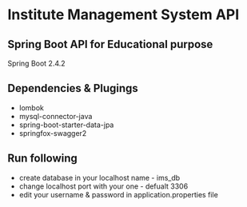 # Institute Management System API

## Spring Boot API for Educational purpose
Spring Boot 2.4.2

## Dependencies & Plugings
- lombok
- mysql-connector-java
- spring-boot-starter-data-jpa
- springfox-swagger2

## Run following 
- create database in your localhost name - ims_db
- change localhost port with your one - defualt 3306
- edit your username & password in application.properties file
